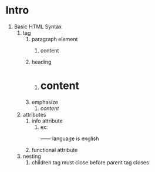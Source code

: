 # Intro
1. Basic HTML Syntax
    1. tag
        1. paragraph element
            1. <p> content </p>
        2. heading
            1. <h1> content </h1>
        3. emphasize
            1. <em> content </em>
    2. attributes
        1. info attribute
            1. ex: <p lang="en"> —— language is english
        2. functional attribute
    3. nesting
        1. children tag must close before parent tag closes


